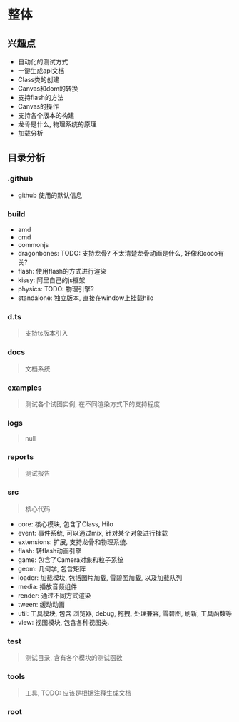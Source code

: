 # 整体

## 兴趣点

* 自动化的测试方式
* 一键生成api文档
* Class类的创建
* Canvas和dom的转换
* 支持flash的方法
* Canvas的操作
* 支持各个版本的构建
* 龙骨是什么, 物理系统的原理
* 加载分析

## 目录分析

### .github

* github 使用的默认信息

### build

* amd
* cmd
* commonjs
* dragonbones: TODO: 支持龙骨? 不太清楚龙骨动画是什么, 好像和coco有关?
* flash: 使用flash的方式进行渲染
* kissy: 阿里自己的js框架
* physics: TODO: 物理引擎?
* standalone: 独立版本, 直接在window上挂载hilo

### d.ts

> 支持ts版本引入

### docs

> 文档系统

### examples

> 测试各个试图实例, 在不同渲染方式下的支持程度

### logs

> null

### reports

> 测试报告

### src

> 核心代码

* core: 核心模块, 包含了Class, Hilo
* event: 事件系统, 可以通过mix, 针对某个对象进行挂载
* extensions: 扩展, 支持龙骨和物理系统.
* flash: 转flash动画引擎
* game: 包含了Camera对象和粒子系统
* geom: 几何学, 包含矩阵
* loader: 加载模块, 包括图片加载, 雪碧图加载, 以及加载队列
* media: 播放音频组件
* render: 通过不同方式渲染
* tween: 缓动动画
* util: 工具模块, 包含 浏览器, debug, 拖拽, 处理兼容, 雪碧图, 刷新, 工具函数等
* view: 视图模块, 包含各种视图类.

### test

> 测试目录, 含有各个模块的测试函数

### tools

> 工具, TODO: 应该是根据注释生成文档

### root